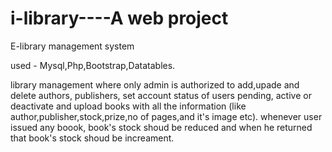 # i-library----A web project
E-library management system

used - Mysql,Php,Bootstrap,Datatables.

library management where only admin is authorized to add,upade and delete authors, publishers,
set account status of users pending, active or deactivate and upload books with all the information 
(like author,publisher,stock,prize,no of pages,and it's image etc).
whenever user issued any boook, book's stock shoud be reduced and when he returned that book's stock
shoud be increament.
